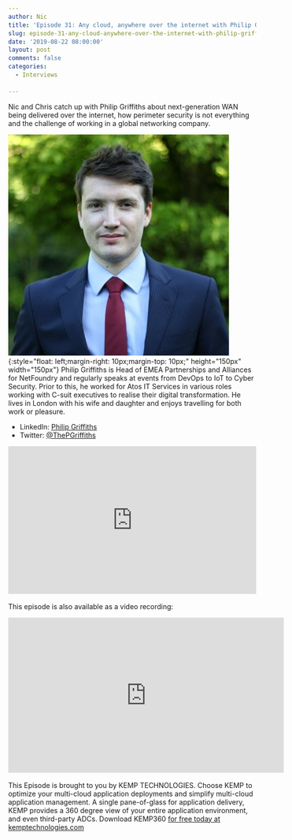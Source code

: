 ```yaml
---
author: Nic
title: 'Episode 31: Any cloud, anywhere over the internet with Philip Griffiths'
slug: episode-31-any-cloud-anywhere-over-the-internet-with-philip-griffiths
date: '2019-08-22 08:00:00'
layout: post
comments: false
categories:
  - Interviews

---
```


Nic and Chris catch up with Philip Griffiths about next-generation WAN being delivered over the internet, how perimeter security is not everything and the challenge of working in a global networking company.


![Philip Griffiths](/images/uploads/2019/08/phill.jpeg){:style="float: left;margin-right: 10px;margin-top: 10px;" height="150px" width="150px"} Philip Griffiths is Head of EMEA Partnerships and Alliances for NetFoundry and regularly speaks at events from DevOps to IoT to Cyber Security. Prior to this, he worked for Atos IT Services in various roles working with C-suit executives to realise their digital transformation. He lives in London with his wife and daughter and enjoys travelling for both work or pleasure.
* LinkedIn: [Philip Griffiths](https://www.linkedin.com/in/philipleonardgriffiths/)
* Twitter: [@ThePGriffiths](https://twitter.com/ThePGriffiths)

<p><iframe width="100%" height="300" scrolling="no" frameborder="no" allow="autoplay" src="https://w.soundcloud.com/player/?url=https%3A//api.soundcloud.com/tracks/669475550&color=%23ff5500&auto_play=false&hide_related=false&show_comments=true&show_user=true&show_reposts=false&show_teaser=true&visual=true"></iframe></p>


This episode is also available as a video recording:
<iframe width="560" height="315" src="https://www.youtube.com/embed/svHrOSHhBiI" frameborder="0" allow="accelerometer; autoplay; encrypted-media; gyroscope; picture-in-picture" allowfullscreen></iframe>


This Episode is brought to you by KEMP TECHNOLOGIES. Choose KEMP to optimize your multi-cloud application deployments and simplify multi-cloud application management. A single pane-of-glass for application delivery, KEMP provides a 360 degree view of your entire application environment, and even third-party ADCs. Download KEMP360 [for free today at kemptechnologies.com](https://kempte.ch/2MYXjew)
